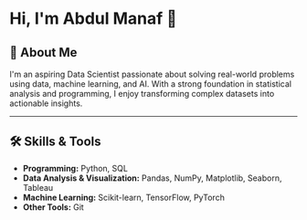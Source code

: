 # Hi, I'm Abdul Manaf 👋  

## 🚀 About Me  
I'm an aspiring Data Scientist passionate about solving real-world problems using data, machine learning, and AI. With a strong foundation in statistical analysis and programming, I enjoy transforming complex datasets into actionable insights.  

---

## 🛠️ Skills & Tools  
- **Programming:** Python, SQL  
- **Data Analysis & Visualization:** Pandas, NumPy, Matplotlib, Seaborn, Tableau  
- **Machine Learning:** Scikit-learn, TensorFlow, PyTorch    
- **Other Tools:** Git 

<!---
manaf-dataguy/manaf-dataguy is a ✨ special ✨ repository because its `README.md` (this file) appears on your GitHub profile.
You can click the Preview link to take a look at your changes.
--->
